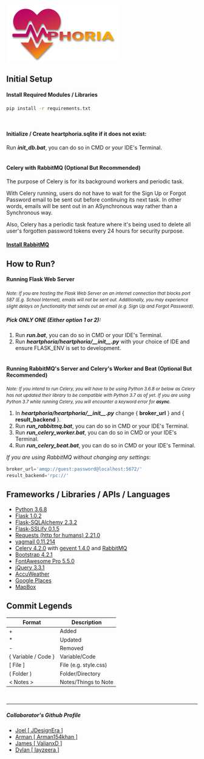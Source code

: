 <img src="heartphoria/static/images/logo/heartphoria_colored.png" />

Initial Setup
------
#### Install Required Modules / Libraries
```cmd
pip install -r requirements.txt
```
<br>

#### Initialize / Create heartphoria.sqlite if it does not exist:
Run ***init_db.bat***, you can do so in CMD or your IDE's Terminal.
<br><br>

#### Celery with RabbitMQ (Optional But Recommended)
<p>The purpose of Celery is for its background workers and periodic task.</p>
<p>
    With Celery running, users do not have to wait for the Sign Up or Forgot Password email to
    be sent out before continuing its next task.
    In other words, emails will be sent out in an ASynchronous way rather than a Synchronous way.
</p>
<p>
    Also, Celery has a periodic task feature where it's being used to delete all
    user's forgotten password tokens every 24 hours for security purpose.
</p>
 
#### <a href="https://www.rabbitmq.com/download.html">Install RabbitMQ</a>


How to Run?
------
#### Running Flask Web Server
*<small>
    <p>
        Note: If you are hosting the Flask Web Server on an internet connection that blocks port 587 (E.g. School Internet),
        emails will not be sent out.
        Additionally, you may experience slight delays on functionality that sends out an email (e.g. Sign Up and Forgot Password).
    </p>
</small>*

##### Pick ONLY ONE (Either option 1 or 2):
1. Run ***run.bat***, you can do so in CMD or your IDE's Terminal.
2. Run ***heartphoria/heartphoria/\_\_init\_\_.py*** with your choice of IDE and ensure FLASK_ENV is set to development.
<br><br>

#### Running RabbitMQ's Server and Celery's Worker and Beat (Optional But Recommended)
*<small>
    <p>
        Note: If you intend to run Celery, you will have to be using Python 3.6.8 or below
        as Celery has not updated their library to be compatible with Python 3.7 as of yet.
        If you are using Python 3.7 while running Celery, you will encounter a keyword error for <b>async</b>.
    </p>
</small>*

1. In ***heartphoria/heartphoria/\_\_init\_\_.py*** change { **broker_url** } and { **result_backend** }.
2. Run ***run_rabbitmq.bat***, you can do so in CMD or your IDE's Terminal.
3. Run ***run_celery_worker.bat***, you can do so in CMD or your IDE's Terminal.
4. Run ***run_celery_beat.bat***, you can do so in CMD or your IDE's Terminal.

*If you are using RabbitMQ without changing any settings*:
```python
broker_url='amqp://guest:password@localhost:5672/'
result_backend='rpc://'
```


Frameworks / Libraries / APIs / Languages
------
* [Python 3.6.8](https://www.python.org/)
* [Flask 1.0.2](http://flask.pocoo.org/)
* [Flask-SQLAlchemy 2.3.2](http://flask-sqlalchemy.pocoo.org)
* [Flask-SSLify 0.1.5](https://github.com/kennethreitz/flask-sslify)
* [Requests (http for humans) 2.21.0](https://github.com/requests/requests/)
* [yagmail 0.11.214](https://github.com/kootenpv/yagmail)
* [Celery 4.2.0](http://docs.celeryproject.org/en/latest/index.html) with
    [gevent 1.4.0](https://github.com/gevent/gevent/) and
    [RabbitMQ](https://www.rabbitmq.com/)
* [Bootstrap 4.2.1](https://getbootstrap.com/)
* [FontAwesome Pro 5.5.0](https://fontawesome.com/)
* [jQuery 3.3.1](https://code.jquery.com/)
* [AccuWeather](https://developer.accuweather.com)
* [Google Places](https://cloud.google.com/maps-platform/places/)
* [MapBox](https://www.mapbox.com/)


Commit Legends
------
| Format | Description |
|--------|-------------|
| + | Added |
| * | Updated |
| - | Removed |
| { Variable / Code } | Variable/Code
| \[ File ] | File (e.g. style.css) |
| ( Folder ) | Folder/Directory |
| < Notes > | Notes/Things to Note |
<br>

------
##### Collaborator's Github Profile
* [Joel [ JDesignEra ]](https://github.com/JDesignEra)
* [Arman [ Arman154khan ]](https://github.com/Arman154khan)
* [James [ ValianxD ]](https://github.com/ValianxD)
* [Dylan [ layzeera ]](https://github.com/layzeera)
